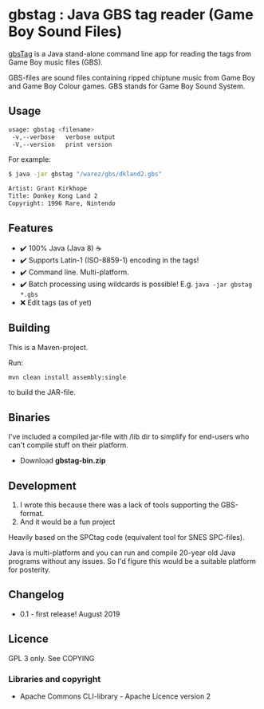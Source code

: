 # gbstag : Java GBS tag reader (Game Boy Sound Files)

[gbsTag](https://github.com/ullenius/gbstag) is a Java stand-alone command line
app for reading the tags from Game Boy music files (GBS).

GBS-files are sound files containing ripped chiptune music from Game Boy and
Game Boy Colour games. GBS stands for Game Boy Sound System.

## Usage

```sh
usage: gbstag <filename>
 -v,--verbose   verbose output
 -V,--version   print version
```

For example:
```sh
$ java -jar gbstag "/warez/gbs/dkland2.gbs"

Artist: Grant Kirkhope
Title: Donkey Kong Land 2
Copyright: 1996 Rare, Nintendo
```

## Features
* :heavy_check_mark: 100% Java (Java 8) :coffee:
* :heavy_check_mark: Supports Latin-1 (ISO-8859-1) encoding in the tags!
* :heavy_check_mark: Command line. Multi-platform.
* :heavy_check_mark: Batch processing using wildcards is possible! E.g. `java -jar gbstag *.gbs`
* :x: Edit tags (as of yet)

## Building
This is a Maven-project.

Run:
```sh
mvn clean install assembly:single
```
to build the JAR-file.

## Binaries
I've included a compiled jar-file with /lib dir to simplify for end-users who can't compile stuff on their platform.
* Download **gbstag-bin.zip**


## Development
1. I wrote this because there was a lack of tools supporting the GBS-format.
1. And it would be a fun project

Heavily based on the SPCtag code (equivalent tool for SNES SPC-files).

Java is multi-platform and you can run and compile 20-year old Java programs without any issues. So I'd figure this would be a suitable platform for posterity.

## Changelog
* 0.1 - first release! August 2019

## Licence
GPL 3 only. See COPYING

### Libraries and copyright
* Apache Commons CLI-library - Apache Licence version 2